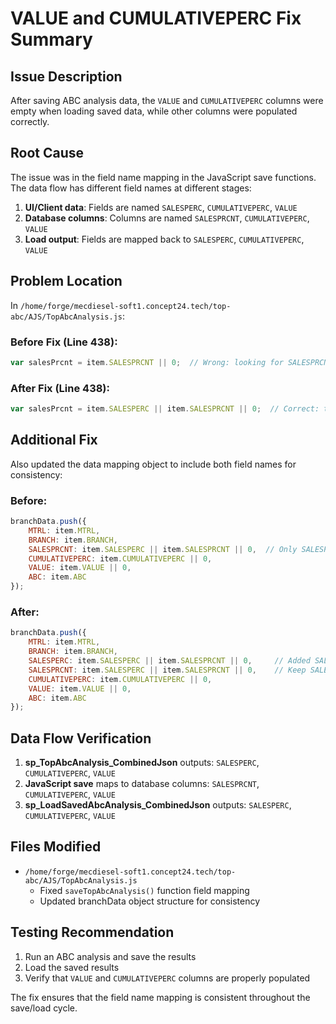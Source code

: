# VALUE and CUMULATIVEPERC Fix Summary

## Issue Description
After saving ABC analysis data, the `VALUE` and `CUMULATIVEPERC` columns were empty when loading saved data, while other columns were populated correctly.

## Root Cause
The issue was in the field name mapping in the JavaScript save functions. The data flow has different field names at different stages:

1. **UI/Client data**: Fields are named `SALESPERC`, `CUMULATIVEPERC`, `VALUE`
2. **Database columns**: Columns are named `SALESPRCNT`, `CUMULATIVEPERC`, `VALUE`
3. **Load output**: Fields are mapped back to `SALESPERC`, `CUMULATIVEPERC`, `VALUE`

## Problem Location
In `/home/forge/mecdiesel-soft1.concept24.tech/top-abc/AJS/TopAbcAnalysis.js`:

### Before Fix (Line 438):
```javascript
var salesPrcnt = item.SALESPRCNT || 0;  // Wrong: looking for SALESPRCNT
```

### After Fix (Line 438):
```javascript
var salesPrcnt = item.SALESPERC || item.SALESPRCNT || 0;  // Correct: try SALESPERC first
```

## Additional Fix
Also updated the data mapping object to include both field names for consistency:

### Before:
```javascript
branchData.push({
    MTRL: item.MTRL,
    BRANCH: item.BRANCH,
    SALESPRCNT: item.SALESPERC || item.SALESPRCNT || 0,  // Only SALESPRCNT property
    CUMULATIVEPERC: item.CUMULATIVEPERC || 0,
    VALUE: item.VALUE || 0,
    ABC: item.ABC
});
```

### After:
```javascript
branchData.push({
    MTRL: item.MTRL,
    BRANCH: item.BRANCH,
    SALESPERC: item.SALESPERC || item.SALESPRCNT || 0,     // Added SALESPERC
    SALESPRCNT: item.SALESPERC || item.SALESPRCNT || 0,    // Keep SALESPRCNT for compatibility
    CUMULATIVEPERC: item.CUMULATIVEPERC || 0,
    VALUE: item.VALUE || 0,
    ABC: item.ABC
});
```

## Data Flow Verification
1. **sp_TopAbcAnalysis_CombinedJson** outputs: `SALESPERC`, `CUMULATIVEPERC`, `VALUE`
2. **JavaScript save** maps to database columns: `SALESPRCNT`, `CUMULATIVEPERC`, `VALUE`
3. **sp_LoadSavedAbcAnalysis_CombinedJson** outputs: `SALESPERC`, `CUMULATIVEPERC`, `VALUE`

## Files Modified
- `/home/forge/mecdiesel-soft1.concept24.tech/top-abc/AJS/TopAbcAnalysis.js`
  - Fixed `saveTopAbcAnalysis()` function field mapping
  - Updated branchData object structure for consistency

## Testing Recommendation
1. Run an ABC analysis and save the results
2. Load the saved results 
3. Verify that `VALUE` and `CUMULATIVEPERC` columns are properly populated

The fix ensures that the field name mapping is consistent throughout the save/load cycle.
